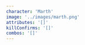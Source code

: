 ```yaml
---
character: 'Marth'
image: '../images/marth.png'
attributes: '[]'
killConfirms: '[]'
combos: '[]'
---
```

